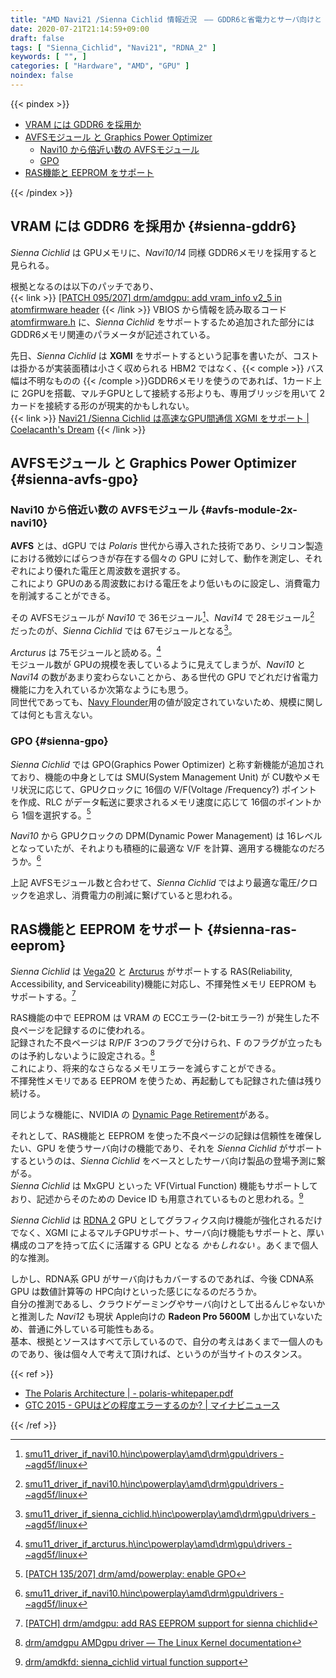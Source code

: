 ```yaml
---
title: "AMD Navi21 /Sienna Cichlid 情報近況　―― GDDR6と省電力とサーバ向けと 【2020/07/21】"
date: 2020-07-21T21:14:59+09:00
draft: false
tags: [ "Sienna_Cichlid", "Navi21", "RDNA_2" ]
keywords: [ "", ]
categories: [ "Hardware", "AMD", "GPU" ]
noindex: false
---
```


{{< pindex >}}

 * [VRAM には GDDR6 を採用か](#sienna-gddr6)
 * [AVFSモジュール と Graphics Power Optimizer](#sienna-avfs-gpo)
   * [Navi10 から倍近い数の AVFSモジュール](#avfs-module-2x-navi10)
   * [GPO](#sienna-gpo)
 * [RAS機能と EEPROM をサポート](#sienna-ras-eeprom)

{{< /pindex >}}

## VRAM には GDDR6 を採用か {#sienna-gddr6}
*Sienna Cichlid* は GPUメモリに、*Navi10/14* 同様 GDDR6メモリを採用すると見られる。  

根拠となるのは以下のパッチであり、  
{{< link >}} [[PATCH 095/207] drm/amdgpu: add vram_info v2_5 in atomfirmware header](https://lists.freedesktop.org/archives/amd-gfx/2020-June/050059.html) {{< /link >}}
VBIOS から情報を読み取るコード[atomfirmware.h](https://cgit.freedesktop.org/~agd5f/linux/tree/drivers/gpu/drm/amd/include/atomfirmware.h&h=amd-staging-drm-next) に、*Sienna Cichlid* をサポートするため追加された部分には GDDR6メモリ関連のパラメータが記述されている。  

先日、*Sienna Cichlid* は **XGMI** をサポートするという記事を書いたが、コストは掛かるが実装面積は小さく収められる HBM2 ではなく、{{< comple >}} バス幅は不明なものの {{< /comple >}}GDDR6メモリを使うのであれば、1カード上に 2GPUを搭載、マルチGPUとして接続する形よりも、専用ブリッジを用いて 2カードを接続する形のが現実的かもしれない。  
{{< link >}} [Navi21 /Sienna Cichlid は高速なGPU間通信 XGMI をサポート | Coelacanth's Dream](/posts/2020/07/17/navi21-sienna_cichlid-support-xgmi/) {{< /link >}}

## AVFSモジュール と Graphics Power Optimizer {#sienna-avfs-gpo}
### Navi10 から倍近い数の AVFSモジュール {#avfs-module-2x-navi10}
**AVFS** とは、dGPU では *Polaris* 世代から導入された技術であり、シリコン製造における微妙にばらつきが存在する個々の GPU に対して、動作を測定し、それぞれにより優れた電圧と周波数を選択する。  
これにより GPUのある周波数における電圧をより低いものに設定し、消費電力を削減することができる。  

その AVFSモジュールが *Navi10* で 36モジュール[^navi10-avfs]、*Navi14* で 28モジュール[^navi14-avfs] だったのが、*Sienna Cichlid* では 67モジュールとなる[^sienna-avfs]。  

[^navi10-avfs]: [smu11_driver_if_navi10.h\inc\powerplay\amd\drm\gpu\drivers - ~agd5f/linux](https://cgit.freedesktop.org/~agd5f/linux/tree/drivers/gpu/drm/amd/powerplay/inc/smu11_driver_if_navi10.h?h=amd-staging-drm-next&id=54c96f8679520b9e15a4960fce03e3b757ef08e3#n979)
[^navi14-avfs]: [smu11_driver_if_navi10.h\inc\powerplay\amd\drm\gpu\drivers - ~agd5f/linux](https://cgit.freedesktop.org/~agd5f/linux/tree/drivers/gpu/drm/amd/powerplay/inc/smu11_driver_if_navi10.h?h=amd-staging-drm-next&id=54c96f8679520b9e15a4960fce03e3b757ef08e3#n914)
[^sienna-avfs]: [smu11_driver_if_sienna_cichlid.h\inc\powerplay\amd\drm\gpu\drivers - ~agd5f/linux](https://cgit.freedesktop.org/~agd5f/linux/tree/drivers/gpu/drm/amd/powerplay/inc/smu11_driver_if_sienna_cichlid.h?h=amd-staging-drm-next&id=5c23cc5c1c5f436270d301c3081541f1364b240c#n1119)

*Arcturus* は 75モジュールと読める。[^arcturus-avfs]  
モジュール数が GPUの規模を表しているように見えてしまうが、*Navi10* と *Navi14* の数があまり変わらないことから、ある世代の GPU でどれだけ省電力機能に力を入れているか次第なようにも思う。  
同世代であっても、[Navy Flounder](/tags/navy_flounder)用の値が設定されていないため、規模に関しては何とも言えない。  

[^arcturus-avfs]: [smu11_driver_if_arcturus.h\inc\powerplay\amd\drm\gpu\drivers - ~agd5f/linux](https://cgit.freedesktop.org/~agd5f/linux/tree/drivers/gpu/drm/amd/powerplay/inc/smu11_driver_if_arcturus.h?h=amd-staging-drm-next&id=f75c8c018d7c3d2e6300d3762ba2e2f8e77eba99#n787)


### GPO {#sienna-gpo}
*Sienna Cichlid* では GPO(Graphics Power Optimizer) と称す新機能が追加されており、機能の中身としては SMU(System Management Unit) が CU数やメモリ状況に応じて、GPUクロックに 16個の V/F(Voltage /Frequency?) ポイントを作成、RLC がデータ転送に要求されるメモリ速度に応じて 16個のポイントから 1個を選択する。[^sienna-gpo]  

[^sienna-gpo]: [[PATCH 135/207] drm/amd/powerplay: enable GPO](https://lists.freedesktop.org/archives/amd-gfx/2020-June/050099.html)

*Navi10* から GPUクロックの DPM(Dynamic Power Management) は 16レベルとなっていたが、それよりも積極的に最適な V/F を計算、適用する機能なのだろうか。[^navi10-gfx-dpm-level]  

[^navi10-gfx-dpm-level]: [smu11_driver_if_navi10.h\inc\powerplay\amd\drm\gpu\drivers - ~agd5f/linux](https://cgit.freedesktop.org/~agd5f/linux/tree/drivers/gpu/drm/amd/powerplay/inc/smu11_driver_if_navi10.h?h=amd-staging-drm-next-sienna_cichlid&id=43349491dae7284a195abfa8ff9044f7a20222a2#n33)

上記 AVFSモジュール数と合わせて、*Sienna Cichlid* ではより最適な電圧/クロックを追求し、消費電力の削減に繋げていると思われる。  


## RAS機能と EEPROM をサポート {#sienna-ras-eeprom}
*Sienna Cichlid* は [Vega20](/tags/vega20) と [Arcturus](/tags/tags/arcturus) がサポートする RAS(Reliability, Accessibility, and Serviceability)機能に対応し、不揮発性メモリ EEPROM もサポートする。[^sienna-eeprom]  

[^sienna-eeprom]: [[PATCH] drm/amdgpu: add RAS EEPROM support for sienna chichlid](https://lists.freedesktop.org/archives/amd-gfx/2020-July/051693.html)

RAS機能の中で EEPROM は VRAM の ECCエラー(2-bitエラー?) が発生した不良ページを記録するのに使われる。  
記録された不良ページは R/P/F 3つのフラグで分けられ、F のフラグが立ったものは予約しないように設定される。[^amdgpu-ras]  
これにより、将来的なさらなるメモリエラーを減らすことができる。  
不揮発性メモリである EEPROM を使うため、再起動しても記録された値は残り続ける。

同じような機能に、NVIDIA の [Dynamic Page Retirement](https://docs.nvidia.com/deploy/dynamic-page-retirement/index.html)がある。  

[^amdgpu-ras]: [drm/amdgpu AMDgpu driver — The Linux Kernel documentation](https://www.kernel.org/doc/html/latest/gpu/amdgpu.html#amdgpu-ras-support)

それとして、RAS機能と EEPROM を使った不良ページの記録は信頼性を確保したい、GPU を使うサーバ向けの機能であり、それを *Sienna Cichlid* がサポートするというのは、*Sienna Cichlid* をベースとしたサーバ向け製品の登場予測に繋がる。  
*Sienna Cichlid* は MxGPU といった VF(Virtual Function) 機能もサポートしており、記述からそのための Device ID も用意されているものと思われる。[^sienna-vf]  

[^sienna-vf]: [drm/amdkfd: sienna_cichlid virtual function support](https://cgit.freedesktop.org/~agd5f/linux/commit/drivers/gpu/drm/amd/amdkfd/kfd_device.c?h=amd-staging-drm-next&id=9110b6c1cbcd98a39134273f321691d7729dd72a)

*Sienna Cichlid* は [RDNA 2](/tags/rdna_2) GPU としてグラフィクス向け機能が強化されるだけでなく、XGMI によるマルチGPUサポート、サーバ向け機能もサポートと、厚い構成のコアを持って広くに活躍する GPU となる *かもしれない* 。あくまで個人的な推測。  

しかし、RDNA系 GPU がサーバ向けもカバーするのであれば、今後 CDNA系 GPU は数値計算等の HPC向けといった感じになるのだろうか。  
自分の推測であるし、クラウドゲーミングやサーバ向けとして出るんじゃないかと推測した *Navi12* も現状 Apple向けの **Radeon Pro 5600M** しか出ていないため、普通に外している可能性もある。  
基本、根拠とソースはすべて示しているので、自分の考えはあくまで一個人のものであり、後は個々人で考えて頂ければ、というのが当サイトのスタンス。  

{{< ref >}}

 * [The Polaris Architecture | - polaris-whitepaper.pdf](https://www.amd.com/system/files/documents/polaris-whitepaper.pdf)
 * [GTC 2015 - GPUはどの程度エラーするのか? | マイナビニュース](https://news.mynavi.jp/article/20150410-gtc2015_gpu_error/)

{{< /ref >}}
